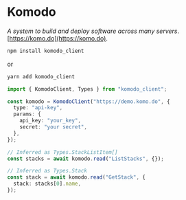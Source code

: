 # Komodo

_A system to build and deploy software across many servers_. [https://komo.do](https://komo.do).

```sh
npm install komodo_client
```

or

```sh
yarn add komodo_client
```

```ts
import { KomodoClient, Types } from "komodo_client";

const komodo = KomodoClient("https://demo.komo.do", {
  type: "api-key",
  params: {
    api_key: "your_key",
    secret: "your secret",
  },
});

// Inferred as Types.StackListItem[]
const stacks = await komodo.read("ListStacks", {});

// Inferred as Types.Stack
const stack = await komodo.read("GetStack", {
  stack: stacks[0].name,
});
```
